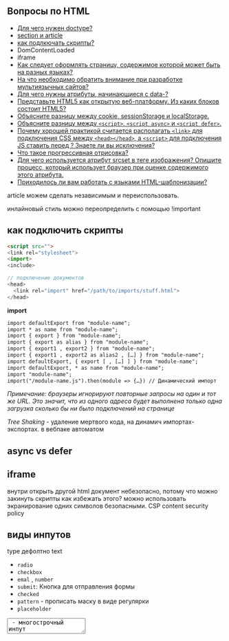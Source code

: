 ## Вопросы по HTML

* [Для чего нужен doctype?](1.md)
* [section и article](#secart)
* [как подлкючать скрипты?](#scr)
* DomContentLoaded
* iframe
* [Как следует оформлять страницу, содержимое которой может быть на разных языках?](2.md)
* [На что необходимо обратить внимание при разработке мультиязычных сайтов?](3.md)
* [Для чего нужны атрибуты, начинающиеся с data-?](4.md)
* [Представьте HTML5 как открытую веб-платформу. Из каких блоков состоит HTML5?](5.md)
* [Объясните разницу между cookie, sessionStorage и localStorage.](6.md)
* [Объясните разницу между `<script>`, `<script async>` и `<script defer>`.](7.md)
* [Почему хорошей практикой считается располагать `<link>` для подключения CSS между `<head></head>`, а `<script>` для подключения JS ставить перед </body>? Знаете ли вы исключения?](8.md)
* [Что такое прогрессивная отрисовка?](9.md)
* [Для чего используется атрибут srcset в теге изображения? Опишите процесс, который использует браузер при оценке содержимого этого атрибута.](10.md)
* [Приходилось ли вам работать с языками HTML-шаблонизации?](11.md)


article можем сделать независимым и переиспользовать.

инлайновый стиль можно переопределить с помощью !important

<h2>как подключить скрипты</h2>

```html
<script src="">
<link rel="stylesheet">
<import>
<include>

// подключение документов
<head>
  <link rel="import" href="/path/to/imports/stuff.html">
</head>
```

**import**  
  
```html
import defaultExport from "module-name";
import * as name from "module-name";
import { export } from "module-name";
import { export as alias } from "module-name";
import { export1 , export2 } from "module-name";
import { export1 , export2 as alias2 , […] } from "module-name";
import defaultExport, { export [ , […] ] } from "module-name";
import defaultExport, * as name from "module-name";
import "module-name";
import("/module-name.js").then(module => {…}) // Динамический импорт  
```
_Примечание: браузеры игнорируют повторные запросы на один и тот же URL. Это значит, что из одного адреса будет выполнена только одна загрузка сколько бы ни было подключений на странице_  

_Tree Shaking_ - удаление мертвого кода, на динамич импортах-экспортах. в вебпаке автоматом  
  
<h2>async vs defer</h2>

<h2>iframe</h2> 

внутри открыть другой html документ
небезопасно, потому что можно закинуть скрипты
как избежать этого? можно использовать экранирование одних символов безопасными. 
CSP content security policy

## виды инпутов  

type дефолтно text
- `radio`
- `checkbox`
- `emal` , `number`
- `submit`: Кнопка для отправления формы
- `checked`
- `pattern` - прописать маску в виде регулярки
- `placeholder`

<textarea> - многострочный инпут  
  
## form  

Формы в документе входят в специальную коллекцию `document.forms`  
  
Элементы формы 

```html
input.value = "Новое значение";  
textarea.value = "Новый текст";  

```

## жизненный цикл HTML-страницы  

**DOMContentLoaded** – браузер полностью загрузил HTML, было построено DOM-дерево, но внешние ресурсы, такие как картинки <img> и стили, могут быть ещё не загружены.  
**load** – браузер загрузил HTML и внешние ресурсы (картинки, стили и т.д.).  
**beforeunload/unload** – пользователь покидает страницу.  

    





